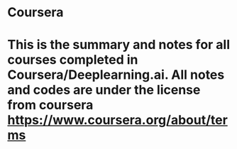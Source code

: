 # Coursera
# This is the summary and notes for all courses completed in Coursera/Deeplearning.ai. All notes and codes are under the license from coursera https://www.coursera.org/about/terms
